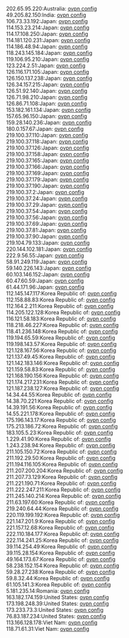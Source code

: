 202.65.95.220:Australia: [ovpn config](vpn/202_65_95_220.ovpn)  
49.205.82.150:India: [ovpn config](vpn/49_205_82_150.ovpn)  
106.73.33.192:Japan: [ovpn config](vpn/106_73_33_192.ovpn)  
114.153.23.214:Japan: [ovpn config](vpn/114_153_23_214.ovpn)  
114.17.108.250:Japan: [ovpn config](vpn/114_17_108_250.ovpn)  
114.181.120.231:Japan: [ovpn config](vpn/114_181_120_231.ovpn)  
114.186.48.94:Japan: [ovpn config](vpn/114_186_48_94.ovpn)  
118.243.145.184:Japan: [ovpn config](vpn/118_243_145_184.ovpn)  
119.106.95.210:Japan: [ovpn config](vpn/119_106_95_210.ovpn)  
123.224.2.51:Japan: [ovpn config](vpn/123_224_2_51.ovpn)  
126.116.171.105:Japan: [ovpn config](vpn/126_116_171_105.ovpn)  
126.150.137.238:Japan: [ovpn config](vpn/126_150_137_238.ovpn)  
126.34.157.215:Japan: [ovpn config](vpn/126_34_157_215.ovpn)  
126.51.92.140:Japan: [ovpn config](vpn/126_51_92_140.ovpn)  
126.71.98.210:Japan: [ovpn config](vpn/126_71_98_210.ovpn)  
126.86.71.108:Japan: [ovpn config](vpn/126_86_71_108.ovpn)  
153.182.161.134:Japan: [ovpn config](vpn/153_182_161_134.ovpn)  
157.65.96.150:Japan: [ovpn config](vpn/157_65_96_150.ovpn)  
159.28.140.236:Japan: [ovpn config](vpn/159_28_140_236.ovpn)  
180.0.157.67:Japan: [ovpn config](vpn/180_0_157_67.ovpn)  
219.100.37.110:Japan: [ovpn config](vpn/219_100_37_110.ovpn)  
219.100.37.118:Japan: [ovpn config](vpn/219_100_37_118.ovpn)  
219.100.37.126:Japan: [ovpn config](vpn/219_100_37_126.ovpn)  
219.100.37.158:Japan: [ovpn config](vpn/219_100_37_158.ovpn)  
219.100.37.165:Japan: [ovpn config](vpn/219_100_37_165.ovpn)  
219.100.37.166:Japan: [ovpn config](vpn/219_100_37_166.ovpn)  
219.100.37.169:Japan: [ovpn config](vpn/219_100_37_169.ovpn)  
219.100.37.179:Japan: [ovpn config](vpn/219_100_37_179.ovpn)  
219.100.37.190:Japan: [ovpn config](vpn/219_100_37_190.ovpn)  
219.100.37.2:Japan: [ovpn config](vpn/219_100_37_2.ovpn)  
219.100.37.24:Japan: [ovpn config](vpn/219_100_37_24.ovpn)  
219.100.37.29:Japan: [ovpn config](vpn/219_100_37_29.ovpn)  
219.100.37.54:Japan: [ovpn config](vpn/219_100_37_54.ovpn)  
219.100.37.56:Japan: [ovpn config](vpn/219_100_37_56.ovpn)  
219.100.37.69:Japan: [ovpn config](vpn/219_100_37_69.ovpn)  
219.100.37.81:Japan: [ovpn config](vpn/219_100_37_81.ovpn)  
219.100.37.90:Japan: [ovpn config](vpn/219_100_37_90.ovpn)  
219.104.79.133:Japan: [ovpn config](vpn/219_104_79_133.ovpn)  
220.144.102.181:Japan: [ovpn config](vpn/220_144_102_181.ovpn)  
222.9.56.55:Japan: [ovpn config](vpn/222_9_56_55.ovpn)  
58.91.249.119:Japan: [ovpn config](vpn/58_91_249_119.ovpn)  
59.140.226.143:Japan: [ovpn config](vpn/59_140_226_143.ovpn)  
60.103.146.152:Japan: [ovpn config](vpn/60_103_146_152.ovpn)  
60.47.60.59:Japan: [ovpn config](vpn/60_47_60_59.ovpn)  
61.44.171.96:Japan: [ovpn config](vpn/61_44_171_96.ovpn)  
112.145.147.117:Korea Republic of: [ovpn config](vpn/112_145_147_117.ovpn)  
112.158.88.83:Korea Republic of: [ovpn config](vpn/112_158_88_83.ovpn)  
112.164.2.211:Korea Republic of: [ovpn config](vpn/112_164_2_211.ovpn)  
114.205.122.128:Korea Republic of: [ovpn config](vpn/114_205_122_128.ovpn)  
116.121.58.183:Korea Republic of: [ovpn config](vpn/116_121_58_183.ovpn)  
118.218.46.227:Korea Republic of: [ovpn config](vpn/118_218_46_227.ovpn)  
118.41.236.148:Korea Republic of: [ovpn config](vpn/118_41_236_148.ovpn)  
119.194.65.59:Korea Republic of: [ovpn config](vpn/119_194_65_59.ovpn)  
119.198.143.57:Korea Republic of: [ovpn config](vpn/119_198_143_57.ovpn)  
121.128.167.56:Korea Republic of: [ovpn config](vpn/121_128_167_56.ovpn)  
121.137.49.45:Korea Republic of: [ovpn config](vpn/121_137_49_45.ovpn)  
121.142.183.146:Korea Republic of: [ovpn config](vpn/121_142_183_146.ovpn)  
121.159.58.83:Korea Republic of: [ovpn config](vpn/121_159_58_83.ovpn)  
121.168.190.156:Korea Republic of: [ovpn config](vpn/121_168_190_156.ovpn)  
121.174.217.231:Korea Republic of: [ovpn config](vpn/121_174_217_231.ovpn)  
121.187.238.127:Korea Republic of: [ovpn config](vpn/121_187_238_127.ovpn)  
14.34.44.55:Korea Republic of: [ovpn config](vpn/14_34_44_55.ovpn)  
14.38.70.221:Korea Republic of: [ovpn config](vpn/14_38_70_221.ovpn)  
14.39.191.56:Korea Republic of: [ovpn config](vpn/14_39_191_56.ovpn)  
14.55.221.178:Korea Republic of: [ovpn config](vpn/14_55_221_178.ovpn)  
175.196.143.17:Korea Republic of: [ovpn config](vpn/175_196_143_17.ovpn)  
175.213.186.72:Korea Republic of: [ovpn config](vpn/175_213_186_72.ovpn)  
183.105.5.23:Korea Republic of: [ovpn config](vpn/183_105_5_23.ovpn)  
1.229.41.90:Korea Republic of: [ovpn config](vpn/1_229_41_90.ovpn)  
1.243.238.94:Korea Republic of: [ovpn config](vpn/1_243_238_94.ovpn)  
211.105.150.72:Korea Republic of: [ovpn config](vpn/211_105_150_72.ovpn)  
211.192.29.50:Korea Republic of: [ovpn config](vpn/211_192_29_50.ovpn)  
211.194.116.105:Korea Republic of: [ovpn config](vpn/211_194_116_105.ovpn)  
211.207.200.204:Korea Republic of: [ovpn config](vpn/211_207_200_204.ovpn)  
211.207.73.129:Korea Republic of: [ovpn config](vpn/211_207_73_129.ovpn)  
211.221.190.71:Korea Republic of: [ovpn config](vpn/211_221_190_71.ovpn)  
211.222.247.211:Korea Republic of: [ovpn config](vpn/211_222_247_211.ovpn)  
211.245.140.214:Korea Republic of: [ovpn config](vpn/211_245_140_214.ovpn)  
211.63.197.60:Korea Republic of: [ovpn config](vpn/211_63_197_60.ovpn)  
219.240.64.44:Korea Republic of: [ovpn config](vpn/219_240_64_44.ovpn)  
220.119.199.192:Korea Republic of: [ovpn config](vpn/220_119_199_192.ovpn)  
221.147.201.9:Korea Republic of: [ovpn config](vpn/221_147_201_9.ovpn)  
221.157.12.68:Korea Republic of: [ovpn config](vpn/221_157_12_68.ovpn)  
222.110.184.177:Korea Republic of: [ovpn config](vpn/222_110_184_177.ovpn)  
222.114.241.25:Korea Republic of: [ovpn config](vpn/222_114_241_25.ovpn)  
39.114.254.49:Korea Republic of: [ovpn config](vpn/39_114_254_49.ovpn)  
39.115.28.154:Korea Republic of: [ovpn config](vpn/39_115_28_154.ovpn)  
49.164.173.67:Korea Republic of: [ovpn config](vpn/49_164_173_67.ovpn)  
58.238.152.154:Korea Republic of: [ovpn config](vpn/58_238_152_154.ovpn)  
59.28.27.238:Korea Republic of: [ovpn config](vpn/59_28_27_238.ovpn)  
59.8.32.44:Korea Republic of: [ovpn config](vpn/59_8_32_44.ovpn)  
61.105.141.3:Korea Republic of: [ovpn config](vpn/61_105_141_3.ovpn)  
5.181.235.14:Romania: [ovpn config](vpn/5_181_235_14.ovpn)  
163.182.174.159:United States: [ovpn config](vpn/163_182_174_159.ovpn)  
173.198.248.39:United States: [ovpn config](vpn/173_198_248_39.ovpn)  
173.233.73.3:United States: [ovpn config](vpn/173_233_73_3.ovpn)  
76.83.187.234:United States: [ovpn config](vpn/76_83_187_234.ovpn)  
113.166.128.178:Viet Nam: [ovpn config](vpn/113_166_128_178.ovpn)  
118.71.61.31:Viet Nam: [ovpn config](vpn/118_71_61_31.ovpn)  
